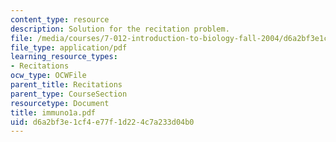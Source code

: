 ```yaml
---
content_type: resource
description: Solution for the recitation problem.
file: /media/courses/7-012-introduction-to-biology-fall-2004/d6a2bf3e1cf4e77f1d224c7a233d04b0_immuno1a.pdf
file_type: application/pdf
learning_resource_types:
- Recitations
ocw_type: OCWFile
parent_title: Recitations
parent_type: CourseSection
resourcetype: Document
title: immuno1a.pdf
uid: d6a2bf3e-1cf4-e77f-1d22-4c7a233d04b0
---
```

